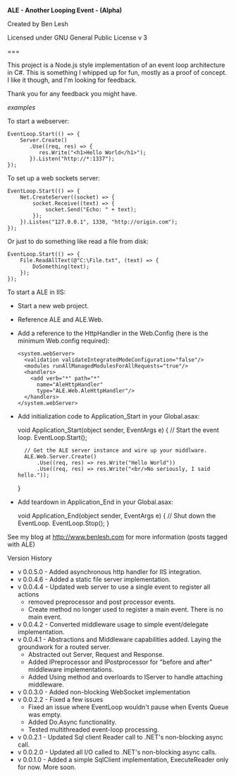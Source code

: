 **ALE - Another Looping Event - (Alpha)**

Created by Ben Lesh

Licensed under GNU General Public License v 3

===

This project is a Node.js style implementation of an event loop architecture in C#. This is something I whipped up for fun, mostly as a proof of concept. I like it though, and I'm looking for feedback.

Thank you for any feedback you might have.

*examples*

To start a webserver:

    EventLoop.Start(() => {
        Server.Create()
		   .Use((req, res) => {
              res.Write("<h1>Hello World</h1>");
           }).Listen("http://*:1337");
    });
    
To set up a web sockets server:

    EventLoop.Start(() => {
        Net.CreateServer((socket) => {
            socket.Receive((text) => {
                socket.Send("Echo: " + text);
            });
        }).Listen("127.0.0.1", 1338, "http://origin.com");
    });
    
Or just to do something like read a file from disk:

    EventLoop.Start(() => {
        File.ReadAllText(@"C:\File.txt", (text) => {
            DoSomething(text);
        });
    });
	
To start a ALE in IIS:

* Start a new web project.
* Reference ALE and ALE.Web.
* Add a reference to the HttpHandler in the Web.Config (here is the minimum Web.config required):

    <?xml version="1.0"?>
    <configuration>
      <system.web>
        <compilation debug="true" targetFramework="4.0" />
      </system.web>

      <system.webServer>
        <validation validateIntegratedModeConfiguration="false"/>
        <modules runAllManagedModulesForAllRequests="true"/>
        <handlers>
          <add verb="*" path="*"
            name="AleHttpHandler"
            type="ALE.Web.AleHttpHandler"/>
        </handlers>
      </system.webServer>
    </configuration>
	
* Add initialization code to Application_Start in your Global.asax:

    void Application_Start(object sender, EventArgs e)
    {
        // Start the event loop.
        EventLoop.Start();

        // Get the ALE server instance and wire up your middlware.
        ALE.Web.Server.Create()
            .Use((req, res) => res.Write("Hello World"))
            .Use((req, res) => res.Write("<br/>No seriously, I said hello."));
    }

* Add teardown in Application_End in your Global.asax:

    void Application_End(object sender, EventArgs e)
    {
        // Shut down the EventLoop.
        EventLoop.Stop();
    }



See my blog at http://www.benlesh.com for more information (posts tagged with ALE)

Version History

 * v 0.0.5.0 - Added asynchronous http handler for IIS integration.
 * v 0.0.4.6 - Added a static file server implementation.
 * v 0.0.4.4 - Updated web server to use a single event to register all actions
    * removed preprocessor and post processor events.
	* Create method no longer used to register a main event. There is no main event.
 * v 0.0.4.2 - Converted middleware usage to simple event/delegate implementation.
 * v 0.0.4.1 - Abstractions and Middleware capabilities added. Laying the groundwork for a routed server.
    * Abstracted out Server, Request and Response.
	* Added IPreprocessor and IPostprocessor for "before and after" middleware implementations.
	* Added Using method and overloards to IServer to handle attaching middleware.
 * v 0.0.3.0 - Added non-blocking WebSocket implementation
 * v 0.0.2.2 - Fixed a few issues
    * Fixed an issue where EventLoop wouldn't pause when Events Queue was empty.
	* Added Do.Async functionality.
	* Tested multithreaded event-loop processing.
 * v 0.0.2.1 - Updated Sql client Reader call to .NET's non-blocking async call.
 * v 0.0.2.0 - Updated all I/O called to .NET's non-blocking async calls.
 * v 0.0.1.0 - Added a simple SqlClient implementation, ExecuteReader only for now. More soon.